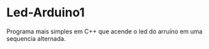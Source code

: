 # Led-Arduino1
Programa mais simples em C++ que acende o led do arruíno em uma sequencia alternada.
